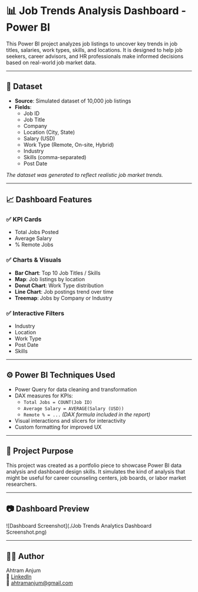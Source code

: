 


# 📊 Job Trends Analysis Dashboard - Power BI

This Power BI project analyzes job listings to uncover key trends in job titles, salaries, work types, skills, and locations.
It is designed to help job seekers, career advisors, and HR professionals make informed decisions based on real-world job market data.

---

## 📁 Dataset

- **Source**: Simulated dataset of 10,000 job listings
- **Fields**:
  - Job ID
  - Job Title
  - Company
  - Location (City, State)
  - Salary (USD)
  - Work Type (Remote, On-site, Hybrid)
  - Industry
  - Skills (comma-separated)
  - Post Date

*The dataset was generated to reflect realistic job market trends.*

---

## 📈 Dashboard Features

### ✅ KPI Cards
- Total Jobs Posted
- Average Salary
- % Remote Jobs

### ✅ Charts & Visuals
- **Bar Chart**: Top 10 Job Titles / Skills
- **Map**: Job listings by location
- **Donut Chart**: Work Type distribution
- **Line Chart**: Job postings trend over time
- **Treemap**: Jobs by Company or Industry

### ✅ Interactive Filters
- Industry
- Location
- Work Type
- Post Date
- Skills

---

## ⚙️ Power BI Techniques Used

- Power Query for data cleaning and transformation
- DAX measures for KPIs:
  - `Total Jobs = COUNT(Job ID)`
  - `Average Salary = AVERAGE(Salary (USD))`
  - `Remote % = ...` *(DAX formula included in the report)*
- Visual interactions and slicers for interactivity
- Custom formatting for improved UX


---

## 📝 Project Purpose

This project was created as a portfolio piece to showcase Power BI data analysis and dashboard design skills.
It simulates the kind of analysis that might be useful for career counseling centers, job boards, or labor market researchers.

---

## 📷 Dashboard Preview

![Dashboard Screenshot](./Job Trends Analytics Dashboard Screenshot.png)



---

## 🙋‍♂️ Author

Ahtram Anjum  
🔗 [LinkedIn](https://www.linkedin.com/in/ahtramanjum/)  
📧 ahtramanjum@gmail.com
